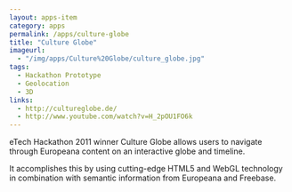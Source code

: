 ```yaml
---
layout: apps-item
category: apps
permalink: /apps/culture-globe
title: "Culture Globe"
imageurl:
  - "/img/apps/Culture%20Globe/culture_globe.jpg"
tags:
  - Hackathon Prototype
  - Geolocation
  - 3D
links:
  - http://cultureglobe.de/
  - http://www.youtube.com/watch?v=H_2pOU1FO6k
---
```


eTech Hackathon 2011 winner Culture Globe allows users to navigate through Europeana content on an interactive globe and timeline.

It accomplishes this by using cutting-edge HTML5 and WebGL technology in combination with semantic information from Europeana and Freebase.


